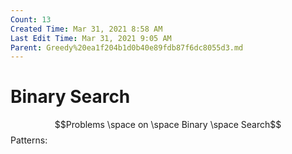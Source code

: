 ```yaml
---
Count: 13
Created Time: Mar 31, 2021 8:58 AM
Last Edit Time: Mar 31, 2021 9:05 AM
Parent: Greedy%20ea1f204b1d0b40e89fdb87f6dc8055d3.md
---
```


# Binary Search

$$Problems \space on \space Binary \space Search$$
Patterns: 